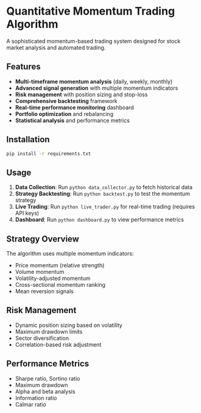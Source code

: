 # Quantitative Momentum Trading Algorithm

A sophisticated momentum-based trading system designed for stock market analysis and automated trading.

## Features

- **Multi-timeframe momentum analysis** (daily, weekly, monthly)
- **Advanced signal generation** with multiple momentum indicators
- **Risk management** with position sizing and stop-loss
- **Comprehensive backtesting** framework
- **Real-time performance monitoring** dashboard
- **Portfolio optimization** and rebalancing
- **Statistical analysis** and performance metrics

## Installation

```bash
pip install -r requirements.txt
```

## Usage

1. **Data Collection**: Run `python data_collector.py` to fetch historical data
2. **Strategy Backtesting**: Run `python backtest.py` to test the momentum strategy
3. **Live Trading**: Run `python live_trader.py` for real-time trading (requires API keys)
4. **Dashboard**: Run `python dashboard.py` to view performance metrics

## Strategy Overview

The algorithm uses multiple momentum indicators:
- Price momentum (relative strength)
- Volume momentum
- Volatility-adjusted momentum
- Cross-sectional momentum ranking
- Mean reversion signals

## Risk Management

- Dynamic position sizing based on volatility
- Maximum drawdown limits
- Sector diversification
- Correlation-based risk adjustment

## Performance Metrics

- Sharpe ratio, Sortino ratio
- Maximum drawdown
- Alpha and beta analysis
- Information ratio
- Calmar ratio 
